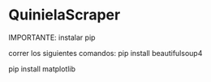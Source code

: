 # QuinielaScraper

IMPORTANTE: instalar pip

correr los siguientes comandos:
pip install beautifulsoup4

pip install matplotlib
